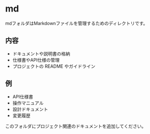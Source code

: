 # md

mdフォルダはMarkdownファイルを管理するためのディレクトリです。

## 内容
- ドキュメントや説明書の格納
- 仕様書やAPI仕様の管理
- プロジェクトの README やガイドライン

## 例
- API仕様書
- 操作マニュアル
- 設計ドキュメント
- 変更履歴

このフォルダにプロジェクト関連のドキュメントを追加してください。